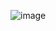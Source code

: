 <!--
**kuruxxii/kuruxxii** is a ✨ _special_ ✨ repository because its `README.md` (this file) appears on your GitHub profile.
-->
![image](https://media.giphy.com/media/zukJShPCxs7pC/giphy.gif)
